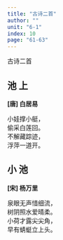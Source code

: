 ```yaml
---
title: "古诗二首"
author: ""
unit: "6-1"
index: 10
page: "61-63"
---
```


古诗二首

## 池 上

**[唐] 白居易**

小娃撑小艇，  
偷采白莲回。  
不解藏踪迹，  
浮萍一道开。  

## 小 池

**[宋] 杨万里**

泉眼无声惜细流，  
树阴照水爱晴柔。  
小荷才露尖尖角，  
早有蜻蜓立上头。  
